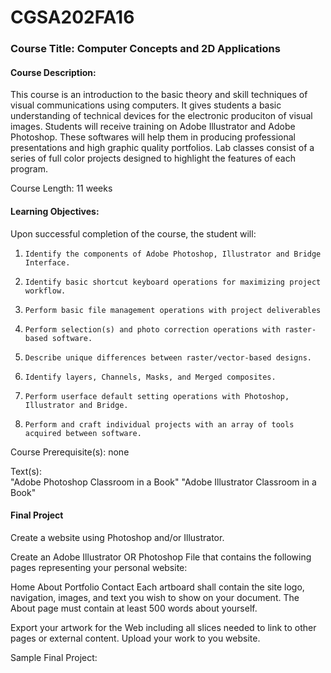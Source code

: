 # CGSA202FA16

### Course Title: Computer Concepts and 2D Applications
#### Course Description:                 
This course is an introduction to the basic theory and skill techniques of visual communications using computers.  It gives students a basic understanding of technical devices for the electronic produciton of visual images.  Students will receive training on Adobe Illustrator and Adobe Photoshop.  These softwares will help them in producing professional presentations and high graphic quality portfolios.  Lab classes consist of a series of full color projects designed to highlight the features of each program.
 
Course Length: 11  weeks
 

#### Learning Objectives:
Upon successful completion of the course, the student will:
1.     Identify the components of Adobe Photoshop, Illustrator and Bridge Interface.
2.     Identify basic shortcut keyboard operations for maximizing project workflow.
3.     Perform basic file management operations with project deliverables
4.     Perform selection(s) and photo correction operations with raster-based software.
5.     Describe unique differences between raster/vector-based designs.
6.     Identify layers, Channels, Masks, and Merged composites.
7.     Perform userface default setting operations with Photoshop, Illustrator and Bridge.
8.     Perform and craft individual projects with an array of tools acquired between software.
 
Course Prerequisite(s): none
 
Text(s):                                    
"Adobe Photoshop Classroom in a Book"
"Adobe Illustrator Classroom in a Book"

#### Final Project
Create a website using Photoshop and/or Illustrator.

Create an Adobe Illustrator OR Photoshop File that contains the following pages representing your personal website:

Home
About
Portfolio
Contact
Each artboard shall contain the site logo, navigation, images, and text you wish to show on your document.
The About page must contain at least 500 words about yourself.

Export your artwork for the Web including all slices needed to link to other pages or external content.
Upload your work to you website.

Sample Final Project:


